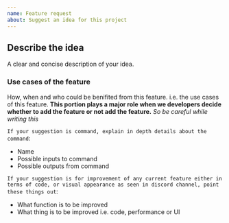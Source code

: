 ```yaml
---
name: Feature request
about: Suggest an idea for this project
---
```


## **Describe the idea**
A clear and concise description of your idea.

### **Use cases of the feature**
How, when and who could be benifited from this feature.
i.e. the use cases of this feature.
**This portion plays a major role when we developers decide whether to add the feature or not add the feature.** _So be careful while writing this_

`If your suggestion is command, explain in depth details about the command`:
- Name
- Possible inputs to command
- Possible outputs from command

`If your suggestion is for improvement of any current feature either in terms of code, or visual appearance as seen in discord channel, point these things out`:
- What function is to be improved
- What thing is to be improved i.e. code, performance or UI
